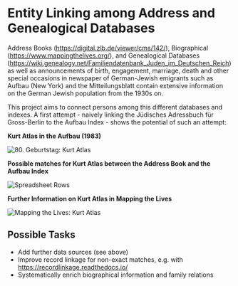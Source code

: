 # Entity Linking among Address and Genealogical Databases

Address Books (https://digital.zlb.de/viewer/cms/142/),
Biographical (https://www.mappingthelives.org/),
and Genealogical Databases (https://wiki.genealogy.net/Familiendatenbank_Juden_im_Deutschen_Reich)
as well as announcements of birth, engagement, marriage, death
and other special occasions in newspaper of German-Jewish emigrants
such as Aufbau (New York) and the Mitteilungsblatt contain extensive
information on the German Jewish population from the 1930s on.

This project aims to connect persons among this different databases
and indexes. A first attempt - naively linking the Jüdisches Adressbuch
für Gross-Berlin to the Aufbau Index - shows the potential of such an
attempt:

**Kurt Atlas in the Aufbau (1983)**

![80. Geburtstag: Kurt Atlas](https://raw.githubusercontent.com/mmz-potsdam/scattered-lives/master/media/atlas_kurt-aufbau.png)

**Possible matches for Kurt Atlas between the Address Book and the Aufbau Index**

![Spreadsheet Rows](https://raw.githubusercontent.com/mmz-potsdam/scattered-lives/master/media/atlas_kurt-adressbuch-berlin-aufbau-indexing.png)

**Further Information on Kurt Atlas in Mapping the Lives**

![Mapping the Lives: Kurt Atlas](https://raw.githubusercontent.com/mmz-potsdam/scattered-lives/master/media/atlas_kurt-mapping-lives.png)

## Possible Tasks
* Add further data sources (see above)
* Improve record linkage for non-exact matches, e.g. with https://recordlinkage.readthedocs.io/
* Systematically enrich biographical information and family relations
